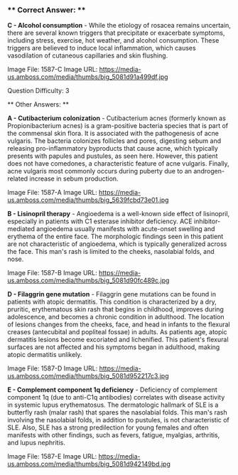 ### ** Correct Answer: **

**C - Alcohol consumption** - While the etiology of rosacea remains uncertain, there are several known triggers that precipitate or exacerbate symptoms, including stress, exercise, hot weather, and alcohol consumption. These triggers are believed to induce local inflammation, which causes vasodilation of cutaneous capillaries and skin flushing.

Image File: 1587-C
Image URL: https://media-us.amboss.com/media/thumbs/big_5081d91a499df.jpg

Question Difficulty: 3

** Other Answers: **

**A - Cutibacterium colonization** - Cutibacterium acnes (formerly known as Propionibacterium acnes) is a gram-positive bacteria species that is part of the commensal skin flora. It is associated with the pathogenesis of acne vulgaris. The bacteria colonizes follicles and pores, digesting sebum and releasing pro-inflammatory byproducts that cause acne, which typically presents with papules and pustules, as seen here. However, this patient does not have comedones, a characteristic feature of acne vulgaris. Finally, acne vulgaris most commonly occurs during puberty due to an androgen-related increase in sebum production.

Image File: 1587-A
Image URL: https://media-us.amboss.com/media/thumbs/big_5639fcbd73e01.jpg

**B - Lisinopril therapy** - Angioedema is a well-known side effect of lisinopril, especially in patients with C1 esterase inhibitor deficiency. ACE inhibitor-mediated angioedema usually manifests with acute-onset swelling and erythema of the entire face. The morphologic findings seen in this patient are not characteristic of angioedema, which is typically generalized across the face. This man's rash is limited to the cheeks, nasolabial folds, and nose.

Image File: 1587-B
Image URL: https://media-us.amboss.com/media/thumbs/big_5081d90fc489c.jpg

**D - Filaggrin gene mutation** - Filaggrin gene mutations can be found in patients with atopic dermatitis. This condition is characterized by a dry, pruritic, erythematous skin rash that begins in childhood, improves during adolescence, and becomes a chronic condition in adulthood. The location of lesions changes from the cheeks, face, and head in infants to the flexural creases (antecubital and popliteal fossae) in adults. As patients age, atopic dermatitis lesions become excoriated and lichenified. This patient's flexural surfaces are not affected and his symptoms began in adulthood, making atopic dermatitis unlikely.

Image File: 1587-D
Image URL: https://media-us.amboss.com/media/thumbs/big_5081d952217c3.jpg

**E - Complement component 1q deficiency** - Deficiency of complement component 1q (due to anti-C1q antibodies) correlates with disease activity in systemic lupus erythematosus. The dermatologic hallmark of SLE is a butterfly rash (malar rash) that spares the nasolabial folds. This man's rash involving the nasolabial folds, in addition to pustules, is not characteristic of SLE. Also, SLE has a strong predilection for young females and often manifests with other findings, such as fevers, fatigue, myalgias, arthritis, and lupus nephritis.

Image File: 1587-E
Image URL: https://media-us.amboss.com/media/thumbs/big_5081d942149bd.jpg

